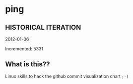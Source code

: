# ping

## HISTORICAL ITERATION
2012-01-06

Incremented: 5331

## What is this?? 
Linux skills to hack the github commit visualization chart `;-)`
